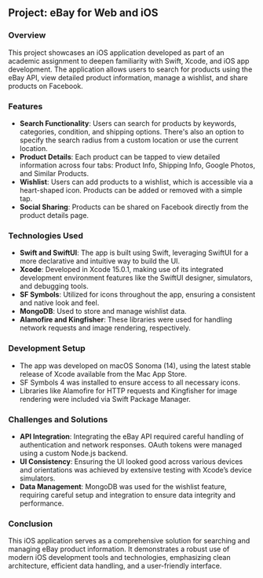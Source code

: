 ## Project: eBay for Web and iOS

### Overview

This project showcases an iOS application developed as part of an academic assignment to deepen familiarity with Swift, Xcode, and iOS app development. The application allows users to search for products using the eBay API, view detailed product information, manage a wishlist, and share products on Facebook.

### Features

- **Search Functionality**: Users can search for products by keywords, categories, condition, and shipping options. There's also an option to specify the search radius from a custom location or use the current location.
- **Product Details**: Each product can be tapped to view detailed information across four tabs: Product Info, Shipping Info, Google Photos, and Similar Products.
- **Wishlist**: Users can add products to a wishlist, which is accessible via a heart-shaped icon. Products can be added or removed with a simple tap.
- **Social Sharing**: Products can be shared on Facebook directly from the product details page.

### Technologies Used

- **Swift and SwiftUI**: The app is built using Swift, leveraging SwiftUI for a more declarative and intuitive way to build the UI.
- **Xcode**: Developed in Xcode 15.0.1, making use of its integrated development environment features like the SwiftUI designer, simulators, and debugging tools.
- **SF Symbols**: Utilized for icons throughout the app, ensuring a consistent and native look and feel.
- **MongoDB**: Used to store and manage wishlist data.
- **Alamofire and Kingfisher**: These libraries were used for handling network requests and image rendering, respectively.

### Development Setup

- The app was developed on macOS Sonoma (14), using the latest stable release of Xcode available from the Mac App Store.
- SF Symbols 4 was installed to ensure access to all necessary icons.
- Libraries like Alamofire for HTTP requests and Kingfisher for image rendering were included via Swift Package Manager.

### Challenges and Solutions

- **API Integration**: Integrating the eBay API required careful handling of authentication and network responses. OAuth tokens were managed using a custom Node.js backend.
- **UI Consistency**: Ensuring the UI looked good across various devices and orientations was achieved by extensive testing with Xcode’s device simulators.
- **Data Management**: MongoDB was used for the wishlist feature, requiring careful setup and integration to ensure data integrity and performance.

### Conclusion

This iOS application serves as a comprehensive solution for searching and managing eBay product information. It demonstrates a robust use of modern iOS development tools and technologies, emphasizing clean architecture, efficient data handling, and a user-friendly interface.
